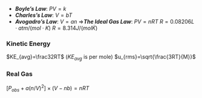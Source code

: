 - ***Boyle’s Law***: $PV = k$
- ***Charles’s Law***: $V=bT$
- ***Avogadro’s Law***: $V=an$
=>***The Ideal Gas Law***: $PV=nRT$
$R = 0.08206 L\cdot atm/(mol\cdot K)$
$R = 8.314J/(mol\dot K)$

### Kinetic Energy
$KE_{avg}=\frac32RT$ ($KE_{avg}$ is per mole)
$u_{rms}=\sqrt{\frac{3RT}{M}}$

### Real Gas
$[P_{obs}+a(n/V)^2]\times (V-nb)=nRT$
